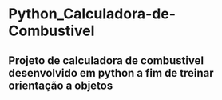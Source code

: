 # Python_Calculadora-de-Combustivel
## Projeto de calculadora de combustivel desenvolvido em python a fim de treinar orientação a objetos
